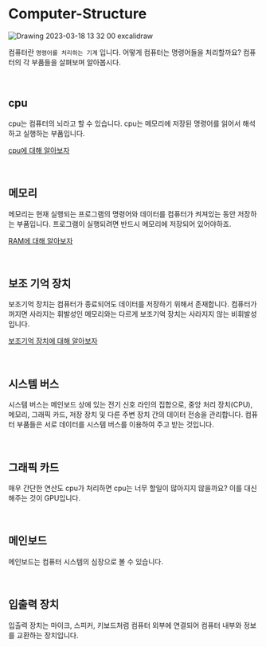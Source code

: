 # Computer-Structure
![Drawing 2023-03-18 13 32 00 excalidraw](https://github.com/gkqkehs7/Computer-Structure/assets/77993709/73f27ce9-c128-4493-a036-62a20d528020)

컴퓨터란 `명령어를 처리하는 기계` 입니다. 어떻게 컴퓨터는 명령어들을 처리할까요? 컴퓨터의 각 부품들을 살펴보며 알아봅시다.

<br/> 

## cpu

cpu는 컴퓨터의 뇌라고 할 수 있습니다. cpu는 메모리에 저장된 명령어를 읽어서 해석하고 실행하는 부품입니다.

[cpu에 대해 알아보자](https://github.com/gkqkehs7/Computer-Structure/blob/main/cpu.md)

<br/>
 
## 메모리

메모리는 현재 실행되는 프로그램의 명령어와 데이터를 컴퓨터가 켜져있는 동안 저장하는 부품입니다. 프로그램이 실행되려면 반드시 메모리에 저장되어 있어야하죠.

[RAM에 대해 알아보자](https://github.com/gkqkehs7/Computer-Structure/blob/main/memory.md)

<br/>

## 보조 기억 장치

보조기억 장치는 컴퓨터가 종료되어도 데이터를 저장하기 위해서 존재합니다. 컴퓨터가 꺼지면 사라지는 휘발성인 메모리와는 다르게 보조기억 장치는 사라지지 않는 비휘발성입니다.

[보조기억 장치에 대해 알아보자](https://github.com/gkqkehs7/Computer-Structure/blob/main/io_device.md)

<br/>

## 시스템 버스

시스템 버스는 메인보드 상에 있는 전기 신호 라인의 집합으로, 중앙 처리 장치(CPU), 메모리, 그래픽 카드, 저장 장치 및 다른 주변 장치 간의 데이터 전송을 관리합니다. 컴퓨터 부품들은 서로 데이터를 시스템 버스를 이용하여 주고 받는 것입니다.

<br/>

## 그래픽 카드

매우 간단한 연산도 cpu가 처리하면 cpu는 너무 할일이 많아지지 않을까요? 이를 대신해주는 것이 GPU입니다.

<br/>

## 메인보드

메인보드는 컴퓨터 시스템의 심장으로 볼 수 있습니다. 

<br/>

## 입출력 장치

입출력 장치는 마이크, 스피커, 키보드처럼 컴퓨터 외부에 연결되어 컴퓨터 내부와 정보를 교환하는 장치입니다.

